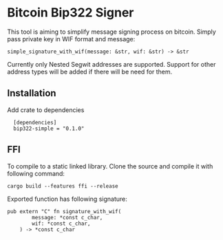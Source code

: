 
# Bitcoin Bip322 Signer

This tool is aiming to simplify message signing process on bitcoin. Simply pass private key in WIF format and message:
```
simple_signature_with_wif(message: &str, wif: &str) -> &str
```



Currently only Nested Segwit addresses are supported. Support for other address types will be added if there will be need for them.


## Installation

Add crate to dependencies

```
  [dependencies]
  bip322-simple = "0.1.0"
```


## FFI

To compile to a static linked library. Clone the source and compile it with following command:

```
cargo build --features ffi --release
```

Exported function has following signature:
```
pub extern "C" fn signature_with_wif(
        message: *const c_char,
        wif: *const c_char,
    ) -> *const c_char
```

